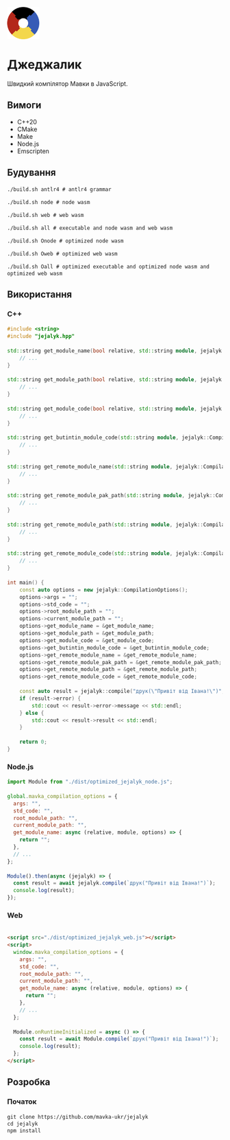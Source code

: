 <img src="./assets/logo.png" width="75" height="75" /> 

# Джеджалик

Швидкий компілятор Мавки в JavaScript.

## Вимоги

- C++20
- CMake
- Make
- Node.js
- Emscripten

## Будування

```shell
./build.sh antlr4 # antlr4 grammar
```

[//]: # (```shell)

[//]: # (./build.sh bin # executable)

[//]: # (```)

```shell
./build.sh node # node wasm
```

```shell
./build.sh web # web wasm
```

```shell
./build.sh all # executable and node wasm and web wasm
```

[//]: # (```shell)

[//]: # (./build.sh Obin # optimized executable)

[//]: # (```)

```shell
./build.sh Onode # optimized node wasm
```

```shell
./build.sh Oweb # optimized web wasm
```

```shell
./build.sh Oall # optimized executable and optimized node wasm and optimized web wasm
```

## Використання

[//]: # (### Термінал)

[//]: # ()
[//]: # (```shell)

[//]: # (./build/джеджалик тест.м тест.js)

[//]: # (```)

### C++

```c++
#include <string>
#include "jejalyk.hpp"

std::string get_module_name(bool relative, std::string module, jejalyk::CompilationOptions* options) {
    // ...
}

std::string get_module_path(bool relative, std::string module, jejalyk::CompilationOptions* options) {
    // ...
}

std::string get_module_code(bool relative, std::string module, jejalyk::CompilationOptions* options) {
    // ...
}

std::string get_butintin_module_code(std::string module, jejalyk::CompilationOptions* options) {
    // ...
}

std::string get_remote_module_name(std::string module, jejalyk::CompilationOptions* options) {
    // ...
}

std::string get_remote_module_pak_path(std::string module, jejalyk::CompilationOptions* options) {
    // ...
}

std::string get_remote_module_path(std::string module, jejalyk::CompilationOptions* options) {
    // ...
}

std::string get_remote_module_code(std::string module, jejalyk::CompilationOptions* options) {
    // ...
}

int main() {
    const auto options = new jejalyk::CompilationOptions();
    options->args = "";
    options->std_code = "";
    options->root_module_path = "";
    options->current_module_path = "";
    options->get_module_name = &get_module_name;
    options->get_module_path = &get_module_path;
    options->get_module_code = &get_module_code;
    options->get_butintin_module_code = &get_butintin_module_code;
    options->get_remote_module_name = &get_remote_module_name;
    options->get_remote_module_pak_path = &get_remote_module_pak_path;
    options->get_remote_module_path = &get_remote_module_path;
    options->get_remote_module_code = &get_remote_module_code;

    const auto result = jejalyk::compile("друк(\"Привіт від Івана!\")", options);
    if (result->error) {
        std::cout << result->error->message << std::endl;
    } else {
        std::cout << result->result << std::endl;
    }

    return 0;
}
```

### Node.js

```javascript
import Module from "./dist/optimized_jejalyk_node.js";

global.mavka_compilation_options = {
  args: "",
  std_code: "",
  root_module_path: "",
  current_module_path: "",
  get_module_name: async (relative, module, options) => {
    return "";
  },
  // ...
};

Module().then(async (jejalyk) => {
  const result = await jejalyk.compile(`друк("Привіт від Івана!")`);
  console.log(result);
});
```

### Web

```html

<script src="./dist/optimized_jejalyk_web.js"></script>
<script>
  window.mavka_compilation_options = {
    args: "",
    std_code: "",
    root_module_path: "",
    current_module_path: "",
    get_module_name: async (relative, module, options) => {
      return "";
    },
    // ...
  };

  Module.onRuntimeInitialized = async () => {
    const result = await Module.compile(`друк("Привіт від Івана!")`);
    console.log(result);
  };
</script>
```

## Розробка

### Початок

```
git clone https://github.com/mavka-ukr/jejalyk
cd jejalyk
npm install
```
